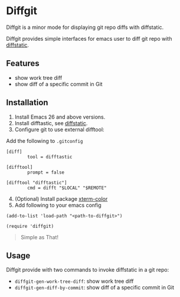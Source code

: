 # Diffgit

Diffgit is a minor mode for displaying git repo diffs with diffstatic.

Diffgit provides simple interfaces for emacs user to diff git repo with [diffstatic](https://difftastic.wilfred.me.uk/).

## Features

* show work tree diff
* show diff of a specific commit in Git

## Installation

1. Install Emacs 26 and above versions.
2. Install difftastic, see [diffstatic](https://difftastic.wilfred.me.uk/).
3. Configure git to use external difftool:

Add the following to `.gitconfig`

``` shell
[diff]
        tool = difftastic

[difftool]
        prompt = false

[difftool "difftastic"]
        cmd = difft "$LOCAL" "$REMOTE"
```

4. (Optional) Install package [xterm-color](https://github.com/atomontage/xterm-color)
5. Add following to your emacs config
```elisp
(add-to-list 'load-path "<path-to-diffgit>")

(require 'diffgit)
```

> Simple as That!

## Usage

Diffgit provide with two commands to invoke diffstatic in a git repo:

* `diffgit-gen-work-tree-diff`: show work tree diff
* `diffgit-gen-diff-by-commit`: show diff of a specific commit in Git
